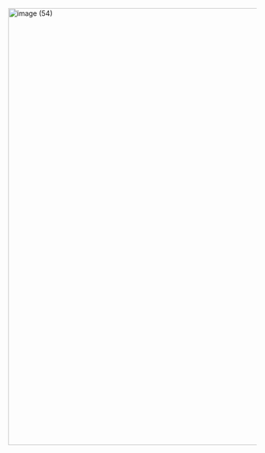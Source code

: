 <img width="1318" height="886" alt="image (54)" src="https://github.com/user-attachments/assets/e746714c-85e2-40e9-acc5-509a1785a63d" />
